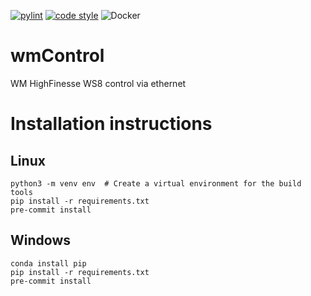 [![pylint](actions/workflows/pylint.yml/badge.svg)](actions/workflows/pylint.yml)
[![code style](https://img.shields.io/badge/code%20style-black-000000.svg)](https://github.com/psf/black)
![Docker](https://img.shields.io/badge/docker-%230db7ed.svg?style=flat&logo=docker&logoColor=white)
# wmControl
WM HighFinesse WS8 control via ethernet

# Installation instructions
## Linux
```
python3 -m venv env  # Create a virtual environment for the build tools
pip install -r requirements.txt
pre-commit install
```

## Windows
```
conda install pip
pip install -r requirements.txt
pre-commit install
```
